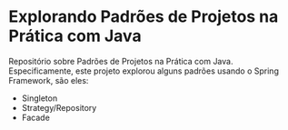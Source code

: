 # Explorando Padrões de Projetos na Prática com Java

Repositório sobre Padrões de Projetos na Prática com Java. Especificamente, este projeto explorou alguns padrões usando o Spring Framework, são eles:
- Singleton
- Strategy/Repository
- Facade
